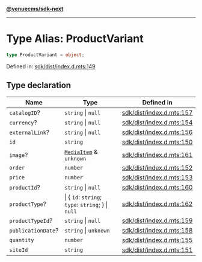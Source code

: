 [**@venuecms/sdk-next**](../Index.md)

***

# Type Alias: ProductVariant

```ts
type ProductVariant = object;
```

Defined in: [sdk/dist/index.d.mts:149](https://github.com/venuecms/sdk/blob/bc8b8c4174423a3d8d92fe0cce4d46883acf7584/packages/sdk/dist/index.d.mts#L149)

## Type declaration

| Name | Type | Defined in |
| ------ | ------ | ------ |
| <a id="catalogid"></a> `catalogID`? | `string` \| `null` | [sdk/dist/index.d.mts:157](https://github.com/venuecms/sdk/blob/bc8b8c4174423a3d8d92fe0cce4d46883acf7584/packages/sdk/dist/index.d.mts#L157) |
| <a id="currency"></a> `currency`? | `string` \| `null` | [sdk/dist/index.d.mts:154](https://github.com/venuecms/sdk/blob/bc8b8c4174423a3d8d92fe0cce4d46883acf7584/packages/sdk/dist/index.d.mts#L154) |
| <a id="externallink"></a> `externalLink`? | `string` \| `null` | [sdk/dist/index.d.mts:156](https://github.com/venuecms/sdk/blob/bc8b8c4174423a3d8d92fe0cce4d46883acf7584/packages/sdk/dist/index.d.mts#L156) |
| <a id="id"></a> `id` | `string` | [sdk/dist/index.d.mts:150](https://github.com/venuecms/sdk/blob/bc8b8c4174423a3d8d92fe0cce4d46883acf7584/packages/sdk/dist/index.d.mts#L150) |
| <a id="image"></a> `image`? | [`MediaItem`](MediaItem.md) & `unknown` | [sdk/dist/index.d.mts:161](https://github.com/venuecms/sdk/blob/bc8b8c4174423a3d8d92fe0cce4d46883acf7584/packages/sdk/dist/index.d.mts#L161) |
| <a id="order"></a> `order` | `number` | [sdk/dist/index.d.mts:152](https://github.com/venuecms/sdk/blob/bc8b8c4174423a3d8d92fe0cce4d46883acf7584/packages/sdk/dist/index.d.mts#L152) |
| <a id="price"></a> `price` | `number` | [sdk/dist/index.d.mts:153](https://github.com/venuecms/sdk/blob/bc8b8c4174423a3d8d92fe0cce4d46883acf7584/packages/sdk/dist/index.d.mts#L153) |
| <a id="productid"></a> `productId`? | `string` \| `null` | [sdk/dist/index.d.mts:160](https://github.com/venuecms/sdk/blob/bc8b8c4174423a3d8d92fe0cce4d46883acf7584/packages/sdk/dist/index.d.mts#L160) |
| <a id="producttype"></a> `productType`? | \| \{ `id`: `string`; `type`: `string`; \} \| `null` | [sdk/dist/index.d.mts:162](https://github.com/venuecms/sdk/blob/bc8b8c4174423a3d8d92fe0cce4d46883acf7584/packages/sdk/dist/index.d.mts#L162) |
| <a id="producttypeid"></a> `productTypeId`? | `string` \| `null` | [sdk/dist/index.d.mts:159](https://github.com/venuecms/sdk/blob/bc8b8c4174423a3d8d92fe0cce4d46883acf7584/packages/sdk/dist/index.d.mts#L159) |
| <a id="publicationdate"></a> `publicationDate`? | `string` \| `unknown` | [sdk/dist/index.d.mts:158](https://github.com/venuecms/sdk/blob/bc8b8c4174423a3d8d92fe0cce4d46883acf7584/packages/sdk/dist/index.d.mts#L158) |
| <a id="quantity"></a> `quantity` | `number` | [sdk/dist/index.d.mts:155](https://github.com/venuecms/sdk/blob/bc8b8c4174423a3d8d92fe0cce4d46883acf7584/packages/sdk/dist/index.d.mts#L155) |
| <a id="siteid"></a> `siteId` | `string` | [sdk/dist/index.d.mts:151](https://github.com/venuecms/sdk/blob/bc8b8c4174423a3d8d92fe0cce4d46883acf7584/packages/sdk/dist/index.d.mts#L151) |
